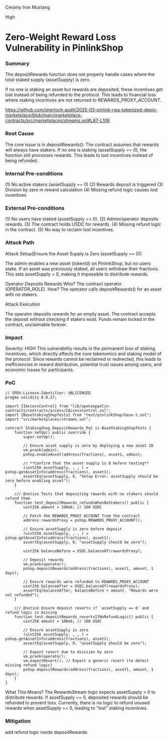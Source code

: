 Creamy Iron Mustang

High

# Zero-Weight Reward Loss Vulnerability in PinlinkShop

### Summary

The depositRewards function does not properly handle cases where the total staked supply (assetSupply) is zero.

If no one is staking an asset but rewards are deposited, these incentives get lost instead of being refunded to the protocol.
This leads to financial loss where staking incentives are not returned to REWARDS_PROXY_ACCOUNT.

https://github.com/sherlock-audit/2025-03-pinlink-rwa-tokenized-depin-marketplace/blob/main/marketplace-contracts/src/marketplaces/streams.sol#L87-L106

### Root Cause

The core issue is in depositRewards():
The contract assumes that rewards will always have stakers.
If no one is staking (assetSupply == 0), the function still processes rewards.
This leads to lost incentives instead of being refunded.


### Internal Pre-conditions

(1) No active stakers (assetSupply == 0)
(2) Rewards deposit is triggered
(3) Division by zero in reward calculation
(4) Missing refund logic causes lost incentives

### External Pre-conditions

(1) No users have staked (assetSupply == 0).
(2) Admin/operator deposits rewards.
(3) The contract holds USDC for rewards.
(4) Missing refund logic in the contract.
(5) No way to reclaim lost incentives.

### Attack Path

Attack Setup(Ensure the Asset Supply is Zero (assetSupply == 0))

The admin enables a new asset (tokenId) on PinlinkShop, but no users stake.
If an asset was previously staked, all users withdraw their fractions.
This sets assetSupply = 0, making it impossible to distribute rewards.

Operator Deposits Rewards
Who? The contract operator (OPERATOR_ROLE).
How? The operator calls depositRewards() for an asset with no stakers.

Attack Execution

The operator deposits rewards for an empty asset.
The contract accepts the deposit without checking if stakers exist.
Funds remain locked in the contract, unclaimable forever.



### Impact

Severity: HIGH
This vulnerability results in the permanent loss of staking incentives, which directly affects the core tokenomics and staking model of the protocol. Since rewards cannot be reclaimed or redirected, this leads to inefficiencies in reward distribution, potential trust issues among users, and economic losses for participants.

### PoC

```solidity
// SPDX-License-Identifier: UNLICENSED
pragma solidity 0.8.27;

import {IAccessControl} from "lib/openzeppelin-contracts/contracts/access/IAccessControl.sol";
import {BaseStakingShopTests} from "test/pinlinkShop/base.t.sol";
import "src/marketplaces/streams.sol";

contract StakingShop_DepositRewards_PoC is BaseStakingShopTests {
    function setUp() public override {
        super.setUp();

        // Ensure asset supply is zero by deploying a new asset ID
        vm.prank(admin);
        pshop.enableAsset(address(fractions), asset1, admin);
        
        // **Confirm that the asset supply is 0 before testing**
        (uint256 assetSupply, , , ) = pshop.getAssetInfo(address(fractions), asset1);
        assertEq(assetSupply, 0, "Setup Error: assetSupply should be zero before enabling asset");
    }

    /// @notice Tests that depositing rewards with no stakers should refund them
    function test_depositRewards_refundsWhenNoStakers() public {
        uint256 amount = 100e6; // 100 USDC

        // Fetch the REWARDS_PROXY_ACCOUNT from the contract
        address rewardsProxy = pshop.REWARDS_PROXY_ACCOUNT();

        // Ensure assetSupply is zero before deposit
        (uint256 assetSupply, , , ) = pshop.getAssetInfo(address(fractions), asset1);
        assertEq(assetSupply, 0, "assetSupply should be zero");

        uint256 balanceBefore = USDC.balanceOf(rewardsProxy);

        // Deposit rewards
        vm.prank(operator);
        pshop.depositRewards(address(fractions), asset1, amount, 1 days);

        // Ensure rewards were refunded to REWARDS_PROXY_ACCOUNT
        uint256 balanceAfter = USDC.balanceOf(rewardsProxy);
        assertEq(balanceAfter, balanceBefore + amount, "Rewards were not refunded");
    }

    /// @notice Ensure deposit reverts if `assetSupply == 0` and refund logic is missing
    function test_depositRewards_revertsIfNoRefundLogic() public {
        uint256 amount = 100e6; // 100 USDC

        // Ensure assetSupply is zero
        (uint256 assetSupply, , , ) = pshop.getAssetInfo(address(fractions), asset1);
        assertEq(assetSupply, 0, "assetSupply should be zero");

        // Expect revert due to division by zero
        vm.prank(operator);
        vm.expectRevert(); // Expect a generic revert (to detect missing refund logic)
        pshop.depositRewards(address(fractions), asset1, amount, 1 days);
    }
}
```
What This Means?
The RewardsStream logic expects assetSupply > 0 to distribute rewards.
If assetSupply == 0, deposited rewards should be refunded to prevent loss.
Currently, there is no logic to refund unused rewards when assetSupply == 0, leading to "lost" staking incentives.

### Mitigation

add refund logic inside depositRewards